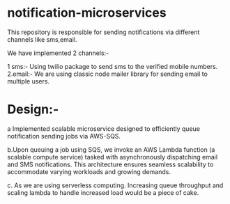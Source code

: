 
# notification-microservices

This repository is responsible for sending notifications via different channels like sms,email.

We have implemented 2 channels:- 

1 sms:- Using twilio package to send sms to the verified mobile numbers.
2.email:- We are using classic node mailer library for sending email to multiple users.


# Design:- 

a Implemented scalable microservice designed to efficiently queue notification sending jobs via AWS-SQS.

b.Upon queuing a job using SQS, we invoke an AWS Lambda function (a scalable compute service) tasked with asynchronously dispatching email and SMS notifications. This architecture ensures seamless scalability to accommodate varying workloads and growing demands.

c. As we are using serverless computing. Increasing queue throughput and scaling lambda to handle increased load would be a piece of cake.




